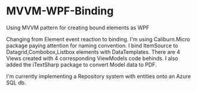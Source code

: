 # MVVM-WPF-Binding
Using MVVM pattern for creating bound elements as WPF

Changing from Element event reaction to binding.
I'm using Caliburn.Micro package paying attention for naming convention.
I bind ItemSource to Datagrid,Combobox,Listbox elements with DataTemplates.
There are 4 Views created with 4 corresponding ViewModels code behinds.
I also added the iTextSharp package to convert Model data to PDF.

I'm currently implementing a Repository system with entities onto an Azure SQL db.
